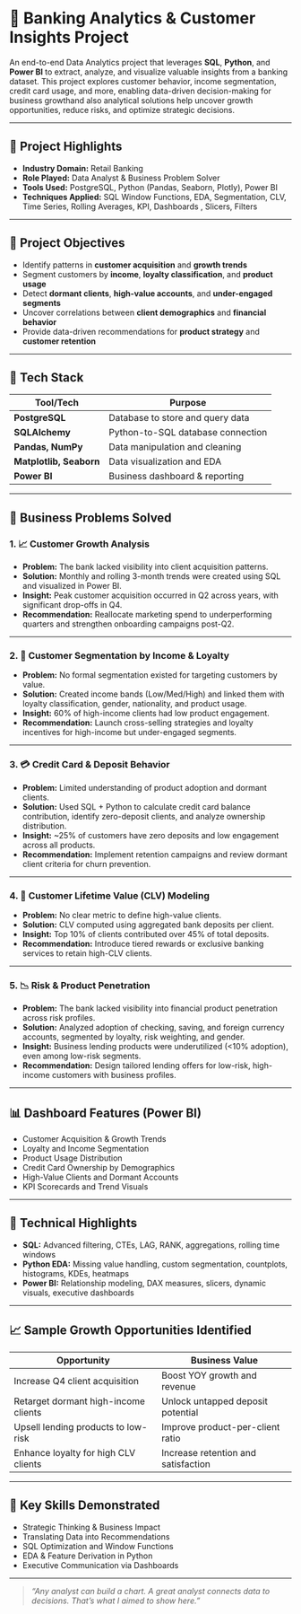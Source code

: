 # 💼 Banking Analytics & Customer Insights Project

An end-to-end Data Analytics project that leverages **SQL**, **Python**, and **Power BI** to extract, analyze, and visualize valuable insights from a banking dataset. This project explores customer behavior, income segmentation, credit card usage, and more, enabling data-driven decision-making for business growthand also analytical solutions help uncover growth opportunities, reduce risks, and optimize strategic decisions.

---

## 🚀 Project Highlights

- **Industry Domain:** Retail Banking  
- **Role Played:** Data Analyst & Business Problem Solver  
- **Tools Used:** PostgreSQL, Python (Pandas, Seaborn, Plotly), Power BI  
- **Techniques Applied:** SQL Window Functions, EDA, Segmentation, CLV, Time Series, Rolling Averages, KPI, Dashboards , Slicers, Filters

---

## 🚀 Project Objectives

- Identify patterns in **customer acquisition** and **growth trends**
- Segment customers by **income**, **loyalty classification**, and **product usage**
- Detect **dormant clients**, **high-value accounts**, and **under-engaged segments**
- Uncover correlations between **client demographics** and **financial behavior**
- Provide data-driven recommendations for **product strategy** and **customer retention**

---

## 🧰 Tech Stack

| Tool/Tech         | Purpose                                |
|-------------------|----------------------------------------|
| **PostgreSQL**    | Database to store and query data       |
| **SQLAlchemy**    | Python-to-SQL database connection      |
| **Pandas, NumPy** | Data manipulation and cleaning         |
| **Matplotlib, Seaborn** | Data visualization and EDA       |
| **Power BI**      | Business dashboard & reporting         |

---

## 🧠 Business Problems Solved

### 1. 📈 **Customer Growth Analysis**
- **Problem:** The bank lacked visibility into client acquisition patterns.
- **Solution:** Monthly and rolling 3-month trends were created using SQL and visualized in Power BI.
- **Insight:** Peak customer acquisition occurred in Q2 across years, with significant drop-offs in Q4.
- **Recommendation:** Reallocate marketing spend to underperforming quarters and strengthen onboarding campaigns post-Q2.

---

### 2. 👥 **Customer Segmentation by Income & Loyalty**
- **Problem:** No formal segmentation existed for targeting customers by value.
- **Solution:** Created income bands (Low/Med/High) and linked them with loyalty classification, gender, nationality, and product usage.
- **Insight:** 60% of high-income clients had low product engagement.
- **Recommendation:** Launch cross-selling strategies and loyalty incentives for high-income but under-engaged segments.

---

### 3. 💳 **Credit Card & Deposit Behavior**
- **Problem:** Limited understanding of product adoption and dormant clients.
- **Solution:** Used SQL + Python to calculate credit card balance contribution, identify zero-deposit clients, and analyze ownership distribution.
- **Insight:** ~25% of customers have zero deposits and low engagement across all products.
- **Recommendation:** Implement retention campaigns and review dormant client criteria for churn prevention.

---

### 4. 🧮 **Customer Lifetime Value (CLV) Modeling**
- **Problem:** No clear metric to define high-value clients.
- **Solution:** CLV computed using aggregated bank deposits per client.
- **Insight:** Top 10% of clients contributed over 45% of total deposits.
- **Recommendation:** Introduce tiered rewards or exclusive banking services to retain high-CLV clients.

---

### 5. 📉 **Risk & Product Penetration**
- **Problem:** The bank lacked visibility into financial product penetration across risk profiles.
- **Solution:** Analyzed adoption of checking, saving, and foreign currency accounts, segmented by loyalty, risk weighting, and gender.
- **Insight:** Business lending products were underutilized (<10% adoption), even among low-risk segments.
- **Recommendation:** Design tailored lending offers for low-risk, high-income customers with business profiles.

---

## 📊 Dashboard Features (Power BI)

- Customer Acquisition & Growth Trends  
- Loyalty and Income Segmentation  
- Product Usage Distribution  
- Credit Card Ownership by Demographics  
- High-Value Clients and Dormant Accounts  
- KPI Scorecards and Trend Visuals

---

## 🧰 Technical Highlights

- **SQL:** Advanced filtering, CTEs, LAG, RANK, aggregations, rolling time windows  
- **Python EDA:** Missing value handling, custom segmentation, countplots, histograms, KDEs, heatmaps  
- **Power BI:** Relationship modeling, DAX measures, slicers, dynamic visuals, executive dashboards

---

## 📈 Sample Growth Opportunities Identified

| Opportunity                            | Business Value                     |
|----------------------------------------|------------------------------------|
| Increase Q4 client acquisition         | Boost YOY growth and revenue       |
| Retarget dormant high-income clients   | Unlock untapped deposit potential  |
| Upsell lending products to low-risk    | Improve product-per-client ratio   |
| Enhance loyalty for high CLV clients   | Increase retention and satisfaction|

---

## 🧠 Key Skills Demonstrated

- Strategic Thinking & Business Impact  
- Translating Data into Recommendations  
- SQL Optimization and Window Functions  
- EDA & Feature Derivation in Python  
- Executive Communication via Dashboards   

---

> _“Any analyst can build a chart. A great analyst connects data to decisions. That’s what I aimed to show here.”_

